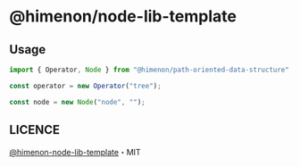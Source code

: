 # @himenon/node-lib-template

## Usage

```ts
import { Operator, Node } from "@himenon/path-oriented-data-structure";

const operator = new Operator("tree");

const node = new Node("node", "");
```

## LICENCE

[@himenon-node-lib-template](https://github.com/Himenon/node-lib-template)・MIT
